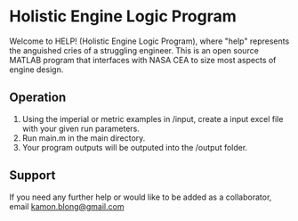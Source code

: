 # Holistic Engine Logic Program
Welcome to HELP! (Holistic Engine Logic Program), where "help" represents the anguished cries of a struggling engineer. This is an open source MATLAB program that interfaces with NASA CEA to size most aspects of engine design.

## Operation
1. Using the imperial or metric examples in /input, create a input excel file with your given run parameters.
2. Run main.m in the main directory.
3. Your program outputs will be outputed into the /output folder.

## Support
If you need any further help or would like to be added as a collaborator, email kamon.blong@gmail.com

